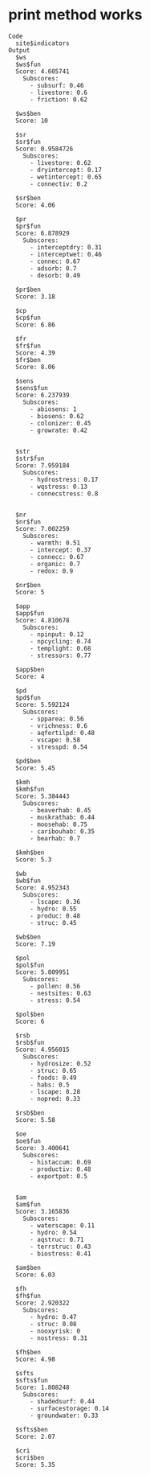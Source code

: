 # print method works

    Code
      site$indicators
    Output
      $ws
      $ws$fun
      Score: 4.605741 
        Subscores: 
          - subsurf: 0.46
          - livestore: 0.6
          - friction: 0.62
      
      $ws$ben
      Score: 10
      
      $sr
      $sr$fun
      Score: 0.9584726 
        Subscores: 
          - livestore: 0.62
          - dryintercept: 0.17
          - wetintercept: 0.65
          - connectiv: 0.2
      
      $sr$ben
      Score: 4.06
      
      $pr
      $pr$fun
      Score: 6.878929 
        Subscores: 
          - interceptdry: 0.31
          - interceptwet: 0.46
          - connec: 0.67
          - adsorb: 0.7
          - desorb: 0.49
      
      $pr$ben
      Score: 3.18
      
      $cp
      $cp$fun
      Score: 6.86
      
      $fr
      $fr$fun
      Score: 4.39
      $fr$ben
      Score: 8.06
      
      $sens
      $sens$fun
      Score: 6.237939 
        Subscores: 
          - abiosens: 1
          - biosens: 0.62
          - colonizer: 0.45
          - growrate: 0.42
      
      
      $str
      $str$fun
      Score: 7.959184 
        Subscores: 
          - hydrostress: 0.17
          - wqstress: 0.13
          - connecstress: 0.8
      
      
      $nr
      $nr$fun
      Score: 7.002259 
        Subscores: 
          - warmth: 0.51
          - intercept: 0.37
          - connecc: 0.67
          - organic: 0.7
          - redox: 0.9
      
      $nr$ben
      Score: 5
      
      $app
      $app$fun
      Score: 4.810678 
        Subscores: 
          - npinput: 0.12
          - npcycling: 0.74
          - templight: 0.68
          - stressors: 0.77
      
      $app$ben
      Score: 4
      
      $pd
      $pd$fun
      Score: 5.592124 
        Subscores: 
          - spparea: 0.56
          - vrichness: 0.6
          - aqfertilpd: 0.48
          - vscape: 0.58
          - stresspd: 0.54
      
      $pd$ben
      Score: 5.45
      
      $kmh
      $kmh$fun
      Score: 5.384443 
        Subscores: 
          - beaverhab: 0.45
          - muskrathab: 0.44
          - moosehab: 0.75
          - caribouhab: 0.35
          - bearhab: 0.7
      
      $kmh$ben
      Score: 5.3
      
      $wb
      $wb$fun
      Score: 4.952343 
        Subscores: 
          - lscape: 0.36
          - hydro: 0.55
          - produc: 0.48
          - struc: 0.45
      
      $wb$ben
      Score: 7.19
      
      $pol
      $pol$fun
      Score: 5.809951 
        Subscores: 
          - pollen: 0.56
          - nestsites: 0.63
          - stress: 0.54
      
      $pol$ben
      Score: 6
      
      $rsb
      $rsb$fun
      Score: 4.956015 
        Subscores: 
          - hydrosize: 0.52
          - struc: 0.65
          - foods: 0.49
          - habs: 0.5
          - lscape: 0.28
          - nopred: 0.33
      
      $rsb$ben
      Score: 5.58
      
      $oe
      $oe$fun
      Score: 3.400641 
        Subscores: 
          - histaccum: 0.69
          - productiv: 0.48
          - exportpot: 0.5
      
      
      $am
      $am$fun
      Score: 3.165836 
        Subscores: 
          - waterscape: 0.11
          - hydro: 0.54
          - aqstruc: 0.71
          - terrstruc: 0.43
          - biostress: 0.41
      
      $am$ben
      Score: 6.03
      
      $fh
      $fh$fun
      Score: 2.920322 
        Subscores: 
          - hydro: 0.47
          - struc: 0.08
          - nooxyrisk: 0
          - nostress: 0.31
      
      $fh$ben
      Score: 4.98
      
      $sfts
      $sfts$fun
      Score: 1.808248 
        Subscores: 
          - shadedsurf: 0.44
          - surfacestorage: 0.14
          - groundwater: 0.33
      
      $sfts$ben
      Score: 2.07
      
      $cri
      $cri$ben
      Score: 5.35
      

